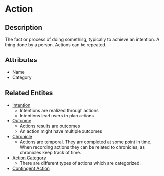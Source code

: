 # Action

## Description

The fact or process of doing something, typically to achieve an intention.
A thing done by a person.
Actions can be repeated.

## Attributes

- Name
- Category

## Related Entites

- [Intention](./intention.md)
   - Intentions are realized through actions
   - Intentions lead users to plan actions
- [Outcome](./outcome.md)
   - Actions results are outcomes
   - An action might have multiple outcomes
- [Chronicle](./chronicle.md)
   - Actions are temporal. They are completed at some point in time. When recording actions they can be related to chronicles, as chronicles keep track of time.
- [Action Category](./action_category.md)
   - There are different types of actions which are categorized.
- [Contingent Action](./contingent_action.md)
